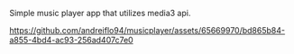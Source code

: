 Simple music player app that utilizes media3 api.
 

https://github.com/andreiflo94/musicplayer/assets/65669970/bd865b84-a855-4bd4-ac93-256ad407c7e0

